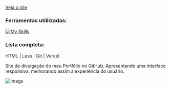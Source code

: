 [Veja o site](https://pagina-de-divulgacao.vercel.app/)

### Ferramentas utiliizadas:
[![My Skills](https://skillicons.dev/icons?i=html,less,git,vercel)](https://skillicons.dev)

### Lista completa:
HTML | Less | Git | Vercel

Site de divulgação do meu Portfólio no GitHub.
Apresentando uma interface responsiva, melhorando assim a experiência do usuário.

![image](https://github.com/user-attachments/assets/92ec96d6-bfe4-4618-b043-2e1e6ef63a9b)
